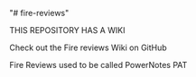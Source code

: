 "# fire-reviews" 

THIS REPOSITORY HAS A WIKI

Check out the Fire reviews Wiki on GitHub

Fire Reviews used to be called PowerNotes PAT




